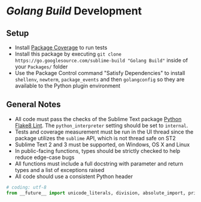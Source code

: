# *Golang Build* Development

## Setup

 - Install [Package Coverage](https://packagecontrol.io/packages/Package%20Coverage)
   to run tests
 - Install this package by executing
   `git clone https://go.googlesource.com/sublime-build "Golang Build"`
   inside of your `Packages/` folder
 - Use the Package Control command "Satisfy Dependencies" to install
   `shellenv`, `newterm`, `package_events` and then `golangconfig` so they are
   available to the Python plugin environment

## General Notes

 - All code must pass the checks of the Sublime Text package
   [Python Flake8 Lint](https://packagecontrol.io/packages/Python%20Flake8%20Lint).
   The `python_interpreter` setting should be set to `internal`.
 - Tests and coverage measurement must be run in the UI thread since the package
   utilizes the `sublime` API, which is not thread safe on ST2
 - Sublime Text 2 and 3 must be supported, on Windows, OS X and Linux
 - In public-facing functions, types should be strictly checked to help reduce
   edge-case bugs
 - All functions must include a full docstring with parameter and return types
   and a list of exceptions raised
 - All code should use a consistent Python header

```python
# coding: utf-8
from __future__ import unicode_literals, division, absolute_import, print_function
```

